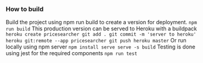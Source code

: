 ### How to build

Build the project using npm run build to create a version for deployment.
`
    npm run build
`
This production version can be served to Heroku with a buildpack
`
     heroku create pricesearcher
     git add .
     git commit -m 'server to heroku'
     heroku git:remote --app pricesearcher
     git push heroku master
`
Or run locally using npm server
`
    npm install serve
    serve -s build
`
Testing is done using jest for the required components
`
    npm run test
`
